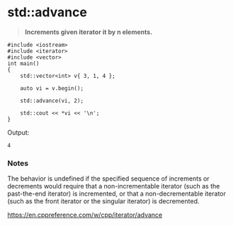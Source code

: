 # std::advance
> **Increments given iterator it by n elements.**

    #include <iostream>
    #include <iterator>
    #include <vector>
    int main() 
    {
        std::vector<int> v{ 3, 1, 4 };

        auto vi = v.begin();

        std::advance(vi, 2);

        std::cout << *vi << '\n';
    }

Output:

    4

### Notes
The behavior is undefined if the specified sequence of increments or decrements would require that a non-incrementable iterator (such as the past-the-end iterator) is incremented, or that a non-decrementable iterator (such as the front iterator or the singular iterator) is decremented.

https://en.cppreference.com/w/cpp/iterator/advance
